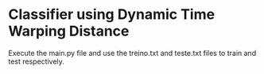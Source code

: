 Classifier using Dynamic Time Warping Distance
=========================================
Execute the main.py file and use the treino.txt  and teste.txt files to train and test respectively.
